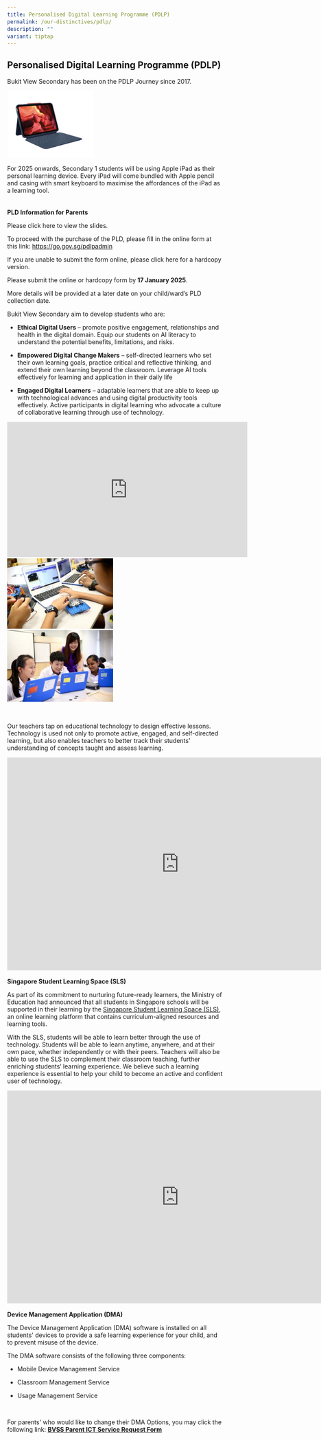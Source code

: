 ```yaml
---
title: Personalised Digital Learning Programme (PDLP)
permalink: /our-distinctives/pdlp/
description: ""
variant: tiptap
---
```

<h2>Personalised Digital Learning Programme (PDLP)</h2>
<p>Bukit View Secondary has been on the PDLP Journey since 2017.
<br>
</p>
<div class="isomer-image-wrapper">
<img style="width:40%" height="auto" width="100%" src="/images/ipad.png">
</div>
<p>For 2025 onwards, Secondary 1 students will be using Apple iPad as their
personal learning device. Every iPad will come bundled with Apple pencil
and casing with smart keyboard to maximise the affordances of the iPad
as a learning tool.
<br>
<br>
<br><strong>PLD Information for Parents</strong>
</p>
<p>Please click here to view the slides.</p>
<p>To proceed with the purchase of the PLD, please fill in the online form
at this link: <a href="https://go.gov.sg/pdlpadmin" rel="noopener nofollow" target="_blank">https://go.gov.sg/pdlpadmin</a>
</p>
<p>If you are unable to submit the form online, please click here for a hardcopy
version.</p>
<p>Please submit the online or hardcopy form by <strong>17 January 2025</strong>.</p>
<p>More details will be provided at a later date on your child/ward’s PLD
collection date.</p>
<p></p>
<p></p>
<p>Bukit View Secondary aim to develop students who are:</p>
<ul data-tight="true" class="tight">
<li>
<p><strong>Ethical Digital Users</strong>&nbsp;– promote positive engagement,
relationships and health in the digital domain. Equip our students on AI
literacy to understand the potential benefits, limitations, and risks.</p>
</li>
<li>
<p><strong>Empowered Digital Change Makers</strong>&nbsp;– self-directed
learners who set their own learning goals, practice critical and reflective
thinking, and extend their own learning beyond the classroom. Leverage
AI tools effectively for learning and application in their daily life</p>
</li>
<li>
<p><strong>Engaged Digital Learners</strong>&nbsp;– adaptable learners that
are able to keep up with technological advances and using digital productivity
tools&nbsp; effectively. Active participants in digital learning who advocate
a culture of collaborative learning through use of technology.</p>
<p></p>
</li>
</ul>
<div class="iframe-wrapper">
<iframe height="315" width="560" allowfullscreen="true" frameborder="0" src="https://www.youtube.com/embed/h6jig6fUm-g"></iframe>
</div>
<div class="isomer-image-wrapper">
<img style="width:49%" height="auto" width="100%" src="/images/Chromebook-during-JOULES-programme-300x200.jpg">
</div>
<div class="isomer-image-wrapper">
<img style="width:49%" height="auto" width="100%" src="/images/Chromebook-in-class-300x203.jpg">
</div>
<p>
<br>
</p>
<p>Our teachers tap on educational technology to design effective lessons.
Technology is used not only to promote active, engaged, and self-directed
learning, but also enables teachers to better track their students’ understanding
of concepts taught and assess learning.</p>
<div class="iframe-wrapper">
<iframe height="496" width="800" allowfullscreen="true" frameborder="0" src="https://www.youtube.com/embed/mSbZQNJwPuI"></iframe>
</div>
<p><strong>Singapore Student Learning Space (SLS)</strong>
</p>
<p>As part of its commitment to nurturing future-ready learners, the Ministry
of Education had announced that all students in Singapore schools will
be supported in their learning by the&nbsp;<a href="https://vle.learning.moe.edu.sg/login" rel="noopener noreferrer nofollow" target="_blank">Singapore Student Learning Space (SLS)</a>,
an online learning platform that contains curriculum-aligned resources
and learning tools.</p>
<p>With the SLS, students will be able to learn better through the use of
technology. Students will be able to learn anytime, anywhere, and at their
own pace, whether independently or with their peers. Teachers will also
be able to use the SLS to complement their classroom teaching, further
enriching students’ learning experience. We believe such a learning experience
is essential to help your child to become an active and confident user
of technology.</p>
<div class="iframe-wrapper">
<iframe height="496" width="800" allowfullscreen="true" frameborder="0" src="https://www.youtube.com/embed/F0FTP2FveSg"></iframe>
</div>
<p><strong>Device Management Application (DMA)</strong>
</p>
<p>The Device Management Application (DMA) software is installed on all students'
devices to provide a safe learning experience for your child, and to prevent
misuse of the device.</p>
<p>The DMA software consists of the following three components:</p>
<ul data-tight="true" class="tight">
<li>
<p>Mobile Device Management Service</p>
</li>
<li>
<p>Classroom Management Service</p>
</li>
<li>
<p>Usage Management Service</p>
</li>
</ul>
<div class="isomer-image-wrapper">
<img style="width: 100%" height="auto" width="100%" alt="" src="/images/parents%E2%80%99%20after-school%20dma%20options%20.jpg">
</div>
<p>For parents' who would like to change their DMA Options, you may click
the following link: <strong><a href="https://go.gov.sg/ictserviceparent" rel="noopener noreferrer nofollow" target="_blank">BVSS Parent ICT Service Request Form</a></strong>
</p>